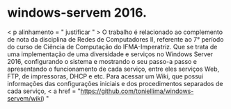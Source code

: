 # windows-servem 2016.
< p  alinhamento = " justificar " > O trabalho é relacionado ao complemento de nota da disciplina de Redes de Computadores II, referente ao 7° período do curso de Ciência de Computação do IFMA-Imperatriz.
 Que se trata de uma implementação de uma diversidade e serviços no Windows Server 2016, configurando o sistema e mostrando o seu passo-a passo e apresentando o funcionamento de cada serviço,
entre eles serviços Web, FTP, de impressoras, DHCP e etc. Para acessar um Wiki, que possui informações das configurações iniciais e dos procedimentos separados de cada serviço,
< a  href = "https://github.com/toniellima/windows-servem/wiki) "
